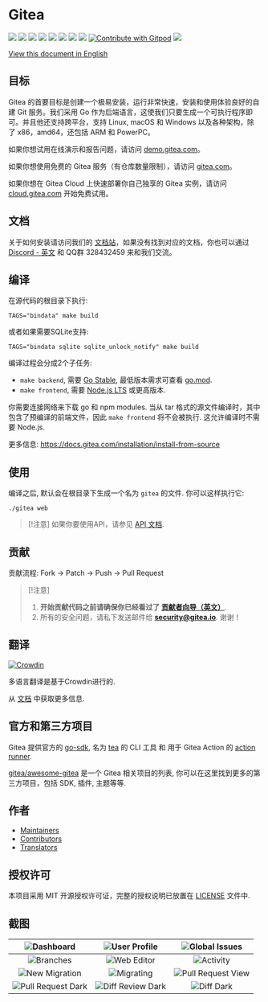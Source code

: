# Gitea

[![](https://github.com/go-gitea/gitea/actions/workflows/release-nightly.yml/badge.svg?branch=main)](https://github.com/go-gitea/gitea/actions/workflows/release-nightly.yml?query=branch%3Amain "Release Nightly")
[![](https://img.shields.io/discord/322538954119184384.svg?logo=discord&logoColor=white&label=Discord&color=5865F2)](https://discord.gg/Gitea "Join the Discord chat at https://discord.gg/Gitea")
[![](https://goreportcard.com/badge/code.gitea.io/gitea)](https://goreportcard.com/report/code.gitea.io/gitea "Go Report Card")
[![](https://pkg.go.dev/badge/code.gitea.io/gitea?status.svg)](https://pkg.go.dev/code.gitea.io/gitea "GoDoc")
[![](https://img.shields.io/github/release/go-gitea/gitea.svg)](https://github.com/go-gitea/gitea/releases/latest "GitHub release")
[![](https://www.codetriage.com/go-gitea/gitea/badges/users.svg)](https://www.codetriage.com/go-gitea/gitea "Help Contribute to Open Source")
[![](https://opencollective.com/gitea/tiers/backers/badge.svg?label=backers&color=brightgreen)](https://opencollective.com/gitea "Become a backer/sponsor of gitea")
[![](https://img.shields.io/badge/License-MIT-blue.svg)](https://opensource.org/licenses/MIT "License: MIT")
[![Contribute with Gitpod](https://img.shields.io/badge/Contribute%20with-Gitpod-908a85?logo=gitpod&color=green)](https://gitpod.io/#https://github.com/go-gitea/gitea)
[![](https://badges.crowdin.net/gitea/localized.svg)](https://crowdin.com/project/gitea "Crowdin")

[View this document in English](./README.md)

## 目标

Gitea 的首要目标是创建一个极易安装，运行非常快速，安装和使用体验良好的自建 Git 服务。我们采用 Go 作为后端语言，这使我们只要生成一个可执行程序即可。并且他还支持跨平台，支持 Linux, macOS 和 Windows 以及各种架构，除了 x86，amd64，还包括 ARM 和 PowerPC。

如果你想试用在线演示和报告问题，请访问 [demo.gitea.com](https://demo.gitea.com/)。

如果你想使用免费的 Gitea 服务（有仓库数量限制），请访问 [gitea.com](https://gitea.com/user/login)。

如果你想在 Gitea Cloud 上快速部署你自己独享的 Gitea 实例，请访问 [cloud.gitea.com](https://cloud.gitea.com) 开始免费试用。

## 文档

关于如何安装请访问我们的 [文档站](https://docs.gitea.com/zh-cn/category/installation)，如果没有找到对应的文档，你也可以通过 [Discord - 英文](https://discord.gg/gitea) 和 QQ群 328432459 来和我们交流。

## 编译

在源代码的根目录下执行:

    TAGS="bindata" make build

或者如果需要SQLite支持:

    TAGS="bindata sqlite sqlite_unlock_notify" make build

编译过程会分成2个子任务:

- `make backend`, 需要 [Go Stable](https://go.dev/dl/), 最低版本需求可查看 [go.mod](/go.mod).
- `make frontend`, 需要 [Node.js LTS](https://nodejs.org/en/download/) 或更高版本.

你需要连接网络来下载 go 和 npm modules. 当从 tar 格式的源文件编译时，其中包含了预编译的前端文件，因此 `make frontend` 将不会被执行. 这允许编译时不需要 Node.js.

更多信息: https://docs.gitea.com/installation/install-from-source

## 使用

编译之后, 默认会在根目录下生成一个名为 `gitea` 的文件. 你可以这样执行它:

    ./gitea web

> [!注意]
> 如果你要使用API，请参见 [API 文档](https://godoc.org/code.gitea.io/sdk/gitea).

## 贡献

贡献流程: Fork -> Patch -> Push -> Pull Request

> [!注意]
>
> 1. **开始贡献代码之前请确保你已经看过了 [贡献者向导（英文）](CONTRIBUTING.md)**.
> 2. 所有的安全问题，请私下发送邮件给 **security@gitea.io**. 谢谢！

## 翻译

[![Crowdin](https://badges.crowdin.net/gitea/localized.svg)](https://crowdin.com/project/gitea)

多语言翻译是基于Crowdin进行的.

从 [文档](https://docs.gitea.com/contributing/localization) 中获取更多信息.

## 官方和第三方项目

Gitea 提供官方的 [go-sdk](https://gitea.com/gitea/go-sdk), 名为 [tea](https://gitea.com/gitea/tea) 的 CLI 工具 和 用于 Gitea Action 的 [action runner](https://gitea.com/gitea/act_runner).

[gitea/awesome-gitea](https://gitea.com/gitea/awesome-gitea) 是一个 Gitea 相关项目的列表, 你可以在这里找到更多的第三方项目，包括 SDK, 插件, 主题等等.

## 作者

* [Maintainers](https://github.com/orgs/go-gitea/people)
* [Contributors](https://github.com/go-gitea/gitea/graphs/contributors)
* [Translators](options/locale/TRANSLATORS)

## 授权许可

本项目采用 MIT 开源授权许可证，完整的授权说明已放置在 [LICENSE](https://github.com/go-gitea/gitea/blob/main/LICENSE) 文件中.

## 截图

|![Dashboard](https://dl.gitea.com/screenshots/home_timeline.png)|![User Profile](https://dl.gitea.com/screenshots/user_profile.png)|![Global Issues](https://dl.gitea.com/screenshots/global_issues.png)|
|:---:|:---:|:---:|
|![Branches](https://dl.gitea.com/screenshots/branches.png)|![Web Editor](https://dl.gitea.com/screenshots/web_editor.png)|![Activity](https://dl.gitea.com/screenshots/activity.png)|
|![New Migration](https://dl.gitea.com/screenshots/migration.png)|![Migrating](https://dl.gitea.com/screenshots/migration.gif)|![Pull Request View](https://image.ibb.co/e02dSb/6.png)|
|![Pull Request Dark](https://dl.gitea.com/screenshots/pull_requests_dark.png)|![Diff Review Dark](https://dl.gitea.com/screenshots/review_dark.png)|![Diff Dark](https://dl.gitea.com/screenshots/diff_dark.png)|
